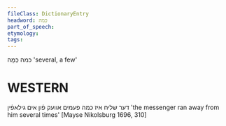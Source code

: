 ```yaml
---
fileClass: DictionaryEntry
headword: כּמה
part_of_speech: 
etymology: 
tags: 
---
```

כּמה
כַּמָּה
'several, a few'

WESTERN
========

דער שליח איז כמה פעמים אוועק פֿון אים גילאפֿין
'the messenger ran away from him several times'
[Mayse Nikolsburg 1696, 310]